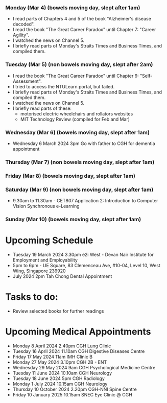 ### Monday (Mar 4) (bowels moving day, slept after 1am)
- I read parts of Chapters 4 and 5 of the book "Alzheimer's disease decoded".
- I read the book "The Great Career Paradox" until Chapter 7: "Career Agility".
- I watched the news on Channel 5.
- I briefly read parts of Monday's Straits Times and Business Times, and compiled them.

### Tuesday (Mar 5) (non bowels moving day, slept after 2am)
- I read the book "The Great Career Paradox" until Chapter 9: "Self-Assessment".
- I tried to access the NTULearn portal, but failed.
- I briefly read parts of Monday's Straits Times and Business Times, and compiled them.
- I watched the news on Channel 5.
- I briefly read parts of these:
    - motorised electric wheelchairs and rollators websites
    - MIT Technology Review (compiled for Feb and Mar)

### Wednesday (Mar 6) (bowels moving day, slept after 1am)
- Wednesday 6 March 2024 3pm Go with father to CGH for dementia appointment


### Thursday (Mar 7) (non bowels moving day, slept after 1am)


### Friday (Mar 8) (bowels moving day, slept after 1am)


### Saturday (Mar 9) (non bowels moving day, slept after 1am)
- 9.30am to 11.30am - CET807 Application 2: Introduction to Computer Vision Synchronous e-Learning


### Sunday (Mar 10) (bowels moving day, slept after 1am)




# Upcoming Schedule
- Tuesday 19 March 2024 3.30pm e2i West - Devan Nair Institute for Employment and Employability
- 5pm to 6pm - UE Square, 83 Clemenceau Ave, #10-04, Level 10, West Wing, Singapore 239920
- July 2024 2pm Tah Chong Dental Appointment

# Tasks to do:
- Review selected books for further readings

# Upcoming Medical Appointments
- Monday 8 April 2024 2.40pm CGH Lung Clinic
- Tuesday 16 April 2024 11.10am CGH Digestive Diseases Centre
- Friday 17 May 2024 11am IMH Clinic B
- Monday 27 May 2024 3.10pm CGH 2B - ENT
- Wednesday 29 May 2024 9am CGH Psychological Medicine Centre
- Tuesday 11 June 2024 10.10am CGH Neurology
- Tuesday 18 June 2024 5pm CGH Radiology
- Monday 1 July 2024 10.15am CGH Neurology
- Thursday 10 October 2024 2.20pm CGH-NNI Spine Centre
- Friday 10 January 2025 10.15am SNEC Eye Clinic @ CGH
